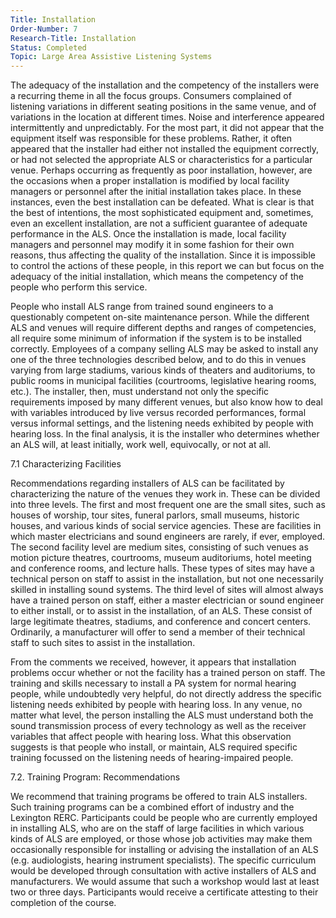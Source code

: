 ```yaml
---
Title: Installation
Order-Number: 7
Research-Title: Installation
Status: Completed
Topic: Large Area Assistive Listening Systems 
---
```


The adequacy of the installation and the competency of the installers were a recurring theme in all the focus groups. Consumers complained of listening variations in different seating positions in the same venue, and of variations in the location at different times. Noise and interference appeared intermittently and unpredictably. For the most part, it did not appear that the equipment itself was responsible for these problems. Rather, it often appeared that the installer had either not installed the equipment correctly, or had not selected the appropriate ALS or characteristics for a particular venue. Perhaps occurring as frequently as poor installation, however, are the occasions when a proper installation is modified by local facility managers or personnel after the initial installation takes place. In these instances, even the best installation can be defeated. What is clear is that the best of intentions, the most sophisticated equipment and, sometimes, even an excellent installation, are not a sufficient guarantee of adequate performance in the ALS. Once the installation is made, local facility managers and personnel may modify it in some fashion for their own reasons, thus affecting the quality of the installation. Since it is impossible to control the actions of these people, in this report we can but focus on the adequacy of the initial installation, which means the competency of the people who perform this service.

People who install ALS range from trained sound engineers to a questionably competent on-site maintenance person. While the different ALS and venues will require different depths and ranges of competencies, all require some minimum of information if the system is to be installed correctly. Employees of a company selling ALS may be asked to install any one of the three technologies described below, and to do this in venues varying from large stadiums, various kinds of theaters and auditoriums, to public rooms in municipal facilities (courtrooms, legislative hearing rooms, etc.). The installer, then, must understand not only the specific requirements imposed by many different venues, but also know how to deal with variables introduced by live versus recorded performances, formal versus informal settings, and the listening needs exhibited by people with hearing loss. In the final analysis, it is the installer who determines whether an ALS will, at least initially, work well, equivocally, or not at all.

7.1 Characterizing Facilities

Recommendations regarding installers of ALS can be facilitated by characterizing the nature of the venues they work in. These can be divided into three levels. The first and most frequent one are the small sites, such as houses of worship, tour sites, funeral parlors, small museums, historic houses, and various kinds of social service agencies. These are facilities in which master electricians and sound engineers are rarely, if ever, employed. The second facility level are medium sites, consisting of such venues as motion picture theatres, courtrooms, museum auditoriums, hotel meeting and conference rooms, and lecture halls. These types of sites may have a technical person on staff to assist in the installation, but not one necessarily skilled in installing sound systems. The third level of sites will almost always have a trained person on staff, either a master electrician or sound engineer to either install, or to assist in the installation, of an ALS. These consist of large legitimate theatres, stadiums, and conference and concert centers. Ordinarily, a manufacturer will offer to send a member of their technical staff to such sites to assist in the installation.

From the comments we received, however, it appears that installation problems occur whether or not the facility has a trained person on staff. The training and skills necessary to install a PA system for normal hearing people, while undoubtedly very helpful, do not directly address the specific listening needs exhibited by people with hearing loss. In any venue, no matter what level, the person installing the ALS must understand both the sound transmission process of every technology as well as the receiver variables that affect people with hearing loss. What this observation suggests is that people who install, or maintain, ALS required specific training focussed on the listening needs of hearing-impaired people.

7.2. Training Program: Recommendations

We recommend that training programs be offered to train ALS installers. Such training programs can be a combined effort of industry and the Lexington RERC. Participants could be people who are currently employed in installing ALS, who are on the staff of large facilities in which various kinds of ALS are employed, or those whose job activities may make them occasionally responsible for installing or advising the installation of an ALS (e.g. audiologists, hearing instrument specialists). The specific curriculum would be developed through consultation with active installers of ALS and manufacturers. We would assume that such a workshop would last at least two or three days. Participants would receive a certificate attesting to their completion of the course.
